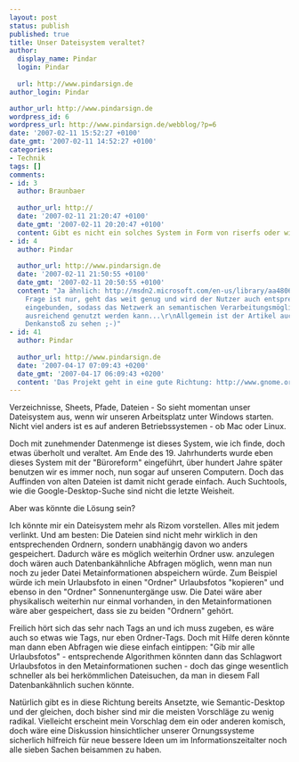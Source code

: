 ```yaml
---
layout: post
status: publish
published: true
title: Unser Dateisystem veraltet?
author:
  display_name: Pindar
  login: Pindar
  
  url: http://www.pindarsign.de
author_login: Pindar

author_url: http://www.pindarsign.de
wordpress_id: 6
wordpress_url: http://www.pindarsign.de/webblog/?p=6
date: '2007-02-11 15:52:27 +0100'
date_gmt: '2007-02-11 14:52:27 +0100'
categories:
- Technik
tags: []
comments:
- id: 3
  author: Braunbaer
  
  author_url: http://
  date: '2007-02-11 21:20:47 +0100'
  date_gmt: '2007-02-11 20:20:47 +0100'
  content: Gibt es nicht ein solches System in Form von riserfs oder winfs schon?
- id: 4
  author: Pindar
  
  author_url: http://www.pindarsign.de
  date: '2007-02-11 21:50:55 +0100'
  date_gmt: '2007-02-11 20:50:55 +0100'
  content: "Ja ähnlich: http://msdn2.microsoft.com/en-us/library/aa480687.aspx\r\nDie
    Frage ist nur, geht das weit genug und wird der Nutzer auch entsprechend gut mit
    eingebunden, sodass das Netzwerk an semantischen Verarbeitungsmöglichkeiten
    ausreichend genutzt werden kann...\r\nAllgemein ist der Artikel auch eher als
    Denkanstoß zu sehen ;-)"
- id: 41
  author: Pindar
  
  author_url: http://www.pindarsign.de
  date: '2007-04-17 07:09:43 +0200'
  date_gmt: '2007-04-17 06:09:43 +0200'
  content: 'Das Projekt geht in eine gute Richtung: http://www.gnome.org/~seth/storage/features.html'
---
```

<p>Verzeichnisse, Sheets, Pfade, Dateien - So sieht momentan unser Dateisystem aus, wenn wir unseren Arbeitsplatz unter Windows starten. Nicht viel anders ist es auf anderen Betriebssystemen - ob Mac oder Linux.</p>
<p>Doch mit zunehmender Datenmenge ist dieses System, wie ich finde, doch etwas überholt und veraltet. Am Ende des 19. Jahrhunderts wurde eben dieses System mit der "Büroreform" eingeführt, über hundert Jahre später benutzen wir es immer noch, nun sogar auf unseren Computern. Doch das Auffinden von alten Dateien ist damit nicht gerade einfach. Auch Suchtools, wie die Google-Desktop-Suche sind nicht die letzte Weisheit.</p>
<p>Aber was könnte die Lösung sein?</p>
<p>Ich könnte mir ein Dateisystem mehr als Rizom vorstellen. Alles mit jedem verlinkt. Und am besten: Die Dateien sind nicht mehr wirklich in den entsprechenden Ordnern, sondern unabhängig davon wo anders gespeichert. Dadurch wäre es möglich weiterhin Ordner usw. anzulegen doch wären auch Datenbankähnliche Abfragen möglich, wenn man nun noch zu jeder Datei Metainformationen abspeichern würde. Zum Beispiel würde ich mein Urlaubsfoto in einen "Ordner" Urlaubsfotos "kopieren" und ebenso in den "Ordner" Sonnenuntergänge usw. Die Datei wäre aber physikalisch weiterhin nur einmal vorhanden, in den Metainformationen wäre aber gespeichert, dass sie zu beiden "Ordnern" gehört.</p>
<p>Freilich hört sich das sehr nach Tags an und ich muss zugeben, es wäre auch so etwas wie Tags, nur eben Ordner-Tags. Doch mit Hilfe deren könnte man dann eben Abfragen wie diese einfach eintippen: "Gib mir alle Urlaubsfotos" - entsprechende Algorithmen könnten dann das Schlagwort Urlaubsfotos in den Metainformationen suchen - doch das ginge wesentlich schneller als bei herkömmlichen Dateisuchen, da man in diesem Fall Datenbankähnlich suchen könnte.</p>
<p>Natürlich gibt es in diese Richtung bereits Ansetzte, wie Semantic-Desktop und der gleichen, doch bisher sind mir die meisten Vorschläge zu wenig radikal. Vielleicht erscheint mein Vorschlag dem ein oder anderen komisch, doch wäre eine Diskussion hinsichtlicher unserer Ornungssysteme sicherlich hilfreich für neue bessere Ideen um im Informationszeitalter noch alle sieben Sachen beisammen zu haben.</p>
